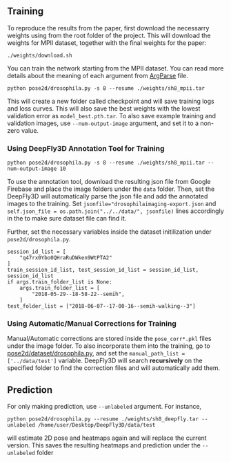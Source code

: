 ## Training

To reproduce the results from the paper, first download the necessarry weights using from the root folder of the project. This will download the weights for MPII dataset, together with the final weights for the paper:


```
./weights/download.sh
```

You can train the network starting from the MPII dataset. You can read more details about the meaning of each argument from [ArgParse](https://github.com/NeLy-EPFL/DeepFly3D/blob/master/deepfly/pose2d/ArgParse.py) file. 

```
python pose2d/drosophila.py -s 8 --resume ./weights/sh8_mpii.tar 
```

This will create a new folder called checkpoint and will save training logs and loss curves. This will also save the best weights with the lowest validation error as  ```model_best.pth.tar```. To also save example training and validation images, use 
```--num-output-image``` argument, and set it to a non-zero value.

### Using DeepFly3D Annotation Tool for Training

```
python pose2d/drosophila.py -s 8 --resume ./weights/sh8_mpii.tar --num-output-image 10
```
To use the annotation tool, download the resulting json file from Google Firebase and place the image folders under the ```data``` folder. Then, set the  DeepFly3D will automatically parse the json file and add the annotated images to the training. Set ```jsonfile="drosophilaimaging-export.json``` and  ```self.json_file = os.path.join("../../data/", jsonfile)``` lines accordingly in the to make sure dataset file can find it. 

Further, set the necessary variables inside the dataset initilization under ```pose2d/drosophila.py```.

```
session_id_list = [
    "q47rx0Ybo0QHraRuDWken9WtPTA2"
]
train_session_id_list, test_session_id_list = session_id_list, session_id_list
if args.train_folder_list is None:
    args.train_folder_list = [
        "2018-05-29--18-58-22--semih",
    ]
test_folder_list = ["2018-06-07--17-00-16--semih-walking--3"]
```

### Using Automatic/Manual Corrections for Training
Manual/Automatic corrections are stored inside the ```pose_corr*.pkl``` files under the image folder. To also incorporate them into the training, go to [pose2d/dataset/drosophila.py](https://github.com/NeLy-EPFL/DeepFly3D/blob/master/deepfly/pose2d/datasets/drosophila.py), and set the ```manual_path_list = ['../data/test']``` variable. DeepFly3D will search __recursively__ on the specified folder to find the correction files and will automatically add them.


## Prediction
For only making prediction, use ```--unlabeled``` argument. For instance,
```
python pose2d/drosophila.py --resume ./weights/sh8_deepfly.tar --unlabeled /home/user/Desktop/DeepFly3D/data/test
``` 
will estimate 2D pose and heatmaps again and will replace the current version. This saves the resulting heatmaps and prediction under the ```--unlabeled``` folder
